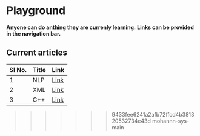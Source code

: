 # Playground



**Anyone can do anthing they are currenly learning.**
**Links can be provided in the navigation bar.**

## Current articles
| Sl No. | Title | Link | 
| ------ | ---------- | -----------|
| 1 | NLP | [Link](articles/Nlp.html)|
| 2 | XML | [Link](articles/spray.xml)|
| 3 | C++ | [Link]()|
>>>>>>> 9433fee6241a2afb72ffcd4b381320532734e43d
>>>>>>> mohannn-sys-main
